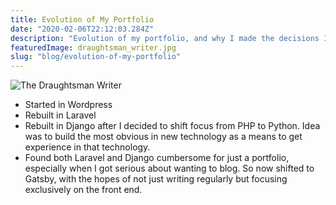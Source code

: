 ```yaml
---
title: Evolution of My Portfolio
date: "2020-02-06T22:12:03.284Z"
description: "Evolution of my portfolio, and why I made the decisions I did"
featuredImage: draughtsman_writer.jpg
slug: "blog/evolution-of-my-portfolio"
---
```


![The Draughtsman Writer](./draughtsman_writer.jpg)

- Started in Wordpress
- Rebuilt in Laravel
- Rebuilt in Django after I decided to shift focus from PHP to Python. Idea was to build the most obvious in new technology as a means to get experience in that technology.
- Found both Laravel and Django cumbersome for just a portfolio, especially when I got serious about wanting to blog. So now shifted to Gatsby, with the hopes of not just writing regularly but focusing exclusively on the front end.
